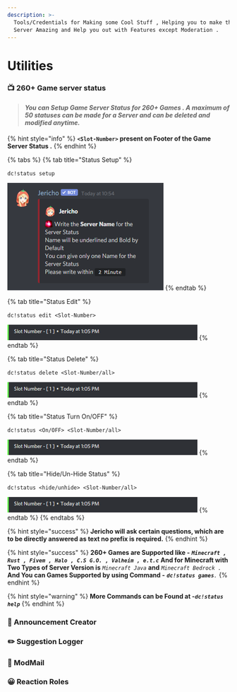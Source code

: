 ```yaml
---
description: >-
  Tools/Credentials for Making some Cool Stuff , Helping you to make the Discord
  Server Amazing and Help you out with Features except Moderation .
---
```


# Utilities

### 📺 260+ Game server status

> #### _You can Setup Game Server Status for 260+ Games . A maximum  of 50 statuses can be made for a Server and can be deleted  and modified  anytime._

{% hint style="info" %}
**`<Slot-Number>` present on Footer of the Game Server Status .**
{% endhint %}

{% tabs %}
{% tab title="Status Setup" %}
```text
dc!status setup
```

![This indicates that the setup is started successfully](../.gitbook/assets/screenshot-2021-06-05-105456.png)
{% endtab %}

{% tab title="Status Edit" %}
```
dc!status edit <Slot-Number>
```

![Slot-Number Present as Number at Every Footer of the Game Server Status and is Unique .](../.gitbook/assets/1%20%282%29.png)
{% endtab %}

{% tab title="Status Delete" %}
```
dc!status delete <Slot-Number/all>
```

![Slot-Number Present as Number at Every Footer of the Game Server Status and is Unique .](../.gitbook/assets/1%20%282%29.png)
{% endtab %}

{% tab title="Status Turn On/OFF" %}
```
dc!status <On/OFF> <Slot-Number/all>
```

![Slot-Number Present as Number at Every Footer of the Game Server Status and is Unique .](../.gitbook/assets/1%20%282%29.png)
{% endtab %}

{% tab title="Hide/Un-Hide Status" %}
```text
dc!status <hide/unhide> <Slot-Number/all>
```

![Slot-Number Present as Number at Every Footer of the Game Server Status and is Unique .](../.gitbook/assets/1%20%282%29.png)
{% endtab %}
{% endtabs %}

{% hint style="success" %}
**Jericho will ask certain questions, which are to be directly answered as text no prefix is required.**
{% endhint %}

{% hint style="success" %}
**260+ Games are Supported like -**  _**`Minecraft , Rust , Fivem , Halo , C.S G.O. , Valheim , e.t.c`**_ **And for Minecraft with Two Types of Server Version is** _`Minecraft Java`_ **and** _`Minecraft Bedrock .`_ **And You can Games Supported by using Command -** _**`dc!status games`**`.`_
{% endhint %}

{% hint style="warning" %}
**More Commands can be Found at  -**_**`dc!status help`**_
{% endhint %}

### 📢 Announcement Creator

### ✏️ Suggestion Logger

### 🤖 ModMail

### 😀 Reaction Roles

